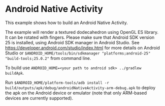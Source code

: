 # Android Native Activity
 This example shows how to build an Android Native Activity.

The example will render a textured dodecahedron using OpenGL ES library. It can be rotated with fingers.
Please make sure that Android SDK version 25 is installed, using Android SDK manager in Android Studio.
See https://developer.android.com/studio/index.html for more details on Android Studio or
`$ANDROID_HOME/tools/bin/sdkmanager "platforms;android-25" "build-tools;25.0.2"` from command line.

To build use `ANDROID_HOME=<your path to android sdk> ../gradlew buildApk`.

Run `$ANDROID_HOME/platform-tools/adb install -r build/outputs/apk/debug/androidNativeActivity-arm-debug.apk`
to deploy the apk on the Android device or emulator (note that only ARM-based devices are currently supported).

